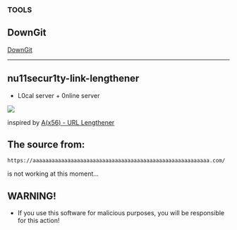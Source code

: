### TOOLS ###

## DownGit
[](https://raw.githubusercontent.com/nu11secur1ty/nu11secur1ty.github.io/refs/heads/master/logos/DownGit.png)

[DownGit](https://nu11secur1ty.github.io/DownGit/#/home)

<hr>

## nu11secur1ty-link-lengthener

- L0cal server + 0nline server

[![](https://github.com/nu11secur1ty/nu11secur1ty.github.io/blob/master/assets/preview.png)](https://nu11secur1ty.github.io/)

inspired by [A(x56) - URL Lengthener](https://aaaaaaaaaaaaaaaaaaaaaaaaaaaaaaaaaaaaaaaaaaaaaaaaaaaaaaaa.com/)

## The source from:
```URL
https://aaaaaaaaaaaaaaaaaaaaaaaaaaaaaaaaaaaaaaaaaaaaaaaaaaaaaaaa.com/
```
is not working at this moment...

## WARNING!
- If you use this software for malicious purposes, you will be responsible for this action! 

